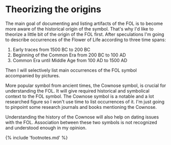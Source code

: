 # Theorizing the origins

The main goal of documenting and listing artifacts of the FOL is to become more aware of the historical origin of the symbol. That's why I'd like to theorize a little bit of the origin of the FOL first. After speculations I'm going to describe occurrences of the Flower of Life according to three time spans:

1. Early traces from 1500 BC to 200 BC
2. Beginning of the Common Era from 200 BC to 100 AD
3. Common Era until Middle Age from 100 AD to 1500 AD 

Then I will selectively list main occurrences of the FOL symbol accompanied by pictures.

More popular symbol from ancient times, the Cownose symbol, is crucial for understanding the FOL. It will give required historical and symbolical context to the FOL symbol. The Cownose symbol is a notable and a lot researched figure so I won't use time to list occurrences of it. I'm just going to pinpoint some research journals and books mentioning the Cownose.

Understanding the history of the Cownose will also help on dating issues with the FOL. Association between these two symbols is not recognized and understood enough in my opinion.

{% include 'footnotes.md' %}
